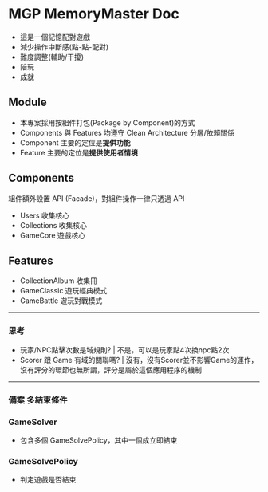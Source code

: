 # MGP MemoryMaster Doc
- 這是一個記憶配對遊戲
- 減少操作中斷感(點-點-配對)
- 難度調整(輔助/干擾)
- 陪玩
- 成就

## Module
* 本專案採用按組件打包(Package by Component)的方式
* Components 與 Features 均遵守 Clean Architecture 分層/依賴關係
* Component 主要的定位是**提供功能**
* Feature 主要的定位是**提供使用者情境**

## Components
組件額外設置 API (Facade)，對組件操作一律只透過 API
- Users 收集核心
- Collections 收集核心
- GameCore 遊戲核心

## Features
- CollectionAlbum 收集冊
- GameClassic 遊玩經典模式
- GameBattle 遊玩對戰模式

----------------------------------------
### 思考
- 玩家/NPC點擊次數是域規則? | 不是，可以是玩家點4次換npc點2次
- Scorer 跟 Game 有域的關聯嗎? | 沒有，沒有Scorer並不影響Game的運作，沒有評分的環節也無所謂，評分是屬於這個應用程序的機制

-----------------------------------------
### 備案 多結束條件
### GameSolver
- 包含多個 GameSolvePolicy，其中一個成立即結束

### GameSolvePolicy
- 判定遊戲是否結束
